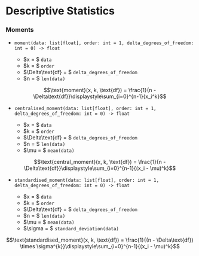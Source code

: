 # Descriptive Statistics


### Moments

- `moment(data: list[float], order: int = 1, delta_degrees_of_freedom: int = 0) -> float`

    - $x = $ `data`
    - $k = $ `order`
    - $\Delta\text{df} = $ `delta_degrees_of_freedom`
    - $n = $ `len(data)`

$$\text{moment}(x, k, \text{df}) = \frac{1}{n - \Delta\text{df}}\displaystyle\sum_{i=0}^{n-1}{x_i^k}$$

- `centralised_moment(data: list[float], order: int = 1, delta_degrees_of_freedom: int = 0) -> float`

    - $x = $ `data`
    - $k = $ `order`
    - $\Delta\text{df} = $ `delta_degrees_of_freedom`
    - $n = $ `len(data)`
    - $\mu = $ `mean(data)`

$$\text{central_moment}(x, k, \text{df}) = \frac{1}{n - \Delta\text{df}}\displaystyle\sum_{i=0}^{n-1}{(x_i - \mu)^k}$$

- `standardised_moment(data: list[float], order: int = 1, delta_degrees_of_freedom: int = 0) -> float`

    - $x = $ `data`
    - $k = $ `order`
    - $\Delta\text{df} = $ `delta_degrees_of_freedom`
    - $n = $ `len(data)`
    - $\mu = $ `mean(data)`
    - $\sigma = $ `standard_deviation(data)`

$$\text{standardised_moment}(x, k, \text{df}) = \frac{1}{(n - \Delta\text{df}) \times \sigma^{k}}\displaystyle\sum_{i=0}^{n-1}{(x_i - \mu)^k}$$

